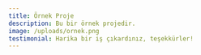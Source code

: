 ```yaml
---
title: Örnek Proje
description: Bu bir örnek projedir.
image: /uploads/ornek.png
testimonial: Harika bir iş çıkardınız, teşekkürler!
---
```

